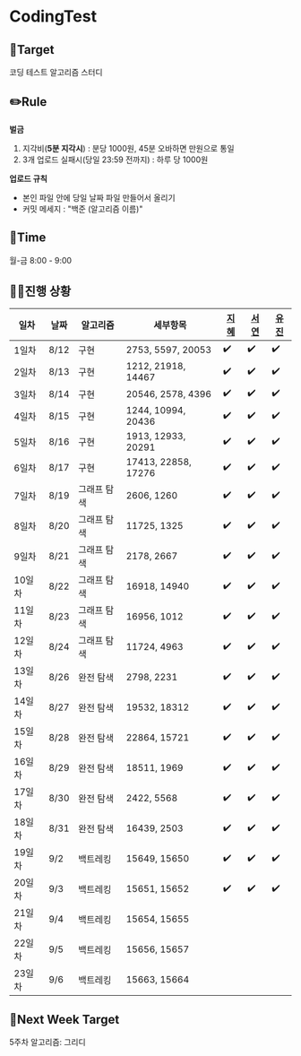 # CodingTest






## 🎯Target
코딩 테스트 알고리즘 스터디

## ✏️Rule
  **벌금**
1. 지각비(**5분 지각시**) : 분당 1000원, 45분 오바하면 만원으로 통일
3. 3개 업로드 실패시(당일 23:59 전까지) : 하루 당 1000원

**업로드 규칙**
- 본인 파일 안에 당일 날짜 파일 만들어서 올리기
- 커밋 메세지 : "백준 (알고리즘 이름)"

## 📅Time
월-금 8:00 - 9:00


## 🏃‍♀️진행 상황

|일차|날짜| 알고리즘 | 세부항목 |[지혜](https://github.com/Jihye511)|[서연](https://github.com/seoyeon2001)|[유진](https://github.com/g0yujin)|
|---|---|---|---|---|---|---|
|1일차|8/12|구현|2753, 5597, 20053|✔️|✔️|✔️|
|2일차|8/13|구현|1212, 21918, 14467|✔️|✔️|✔️|
|3일차|8/14|구현|20546, 2578, 4396|✔️|✔️|✔️|
|4일차|8/15|구현|1244, 10994, 20436|✔️|✔️|✔️|
|5일차|8/16|구현|1913, 12933, 20291|✔️|✔️|✔️|
|6일차|8/17|구현|17413, 22858, 17276|✔️|✔️|✔️|
|7일차|8/19|그래프 탐색|2606, 1260|✔️|✔️|✔️|
|8일차|8/20|그래프 탐색|11725, 1325|✔️|✔️|✔️|
|9일차|8/21|그래프 탐색|2178, 2667|✔️|✔️|✔️|
|10일차|8/22|그래프 탐색|16918, 14940|✔️|✔️|✔️|
|11일차|8/23|그래프 탐색|16956, 1012|✔️|✔️|✔️|
|12일차|8/24|그래프 탐색|11724, 4963|✔️|✔️|✔️|
|13일차|8/26|완전 탐색|2798, 2231|✔️|✔️|✔️|
|14일차|8/27|완전 탐색|19532, 18312|✔️|✔️|✔️|
|15일차|8/28|완전 탐색|22864, 15721|✔️|✔️|✔️|
|16일차|8/29|완전 탐색|18511, 1969|✔️|✔️|✔️|
|17일차|8/30|완전 탐색|2422, 5568|✔️|✔️|✔️|
|18일차|8/31|완전 탐색|16439, 2503|✔️|✔️|✔️|
|19일차|9/2|백트레킹|15649, 15650|✔️|✔️|✔️|
|20일차|9/3|백트레킹|15651, 15652|✔️|✔️|✔️|
|21일차|9/4|백트레킹|15654, 15655||||
|22일차|9/5|백트레킹|15656, 15657||||
|23일차|9/6|백트레킹|15663, 15664||||


## 🎯Next Week Target
5주차 알고리즘: 그리디
